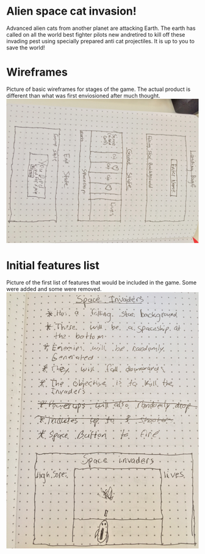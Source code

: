 # Alien space cat invasion!
Advanced alien cats from another planet are attacking Earth. The earth has called on all the world best fighter pilots new andretired to kill off these invading pest using specially prepared anti cat projectiles. It is up to you to save the world!

# Wireframes
Picture of basic wireframes for stages of the game. The actual product is different than what was first enviosioned after much thought.
![Wireframe images](assets/wireframe.jpg)

# Initial features list
Picture of the first list of features that would be included in the game. Some were added and some were removed.
![Features](assets/features.jpg)
